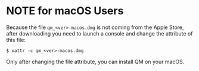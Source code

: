 # NOTE for macOS Users
Because the file `qm_<ver>-macos.dmg` is not coming from the Apple Store, after downloading you need to launch a console and change the attribute of this file:
```
$ xattr -c qm_<ver>-macos.dmg
```
Only after changing the file attribute, you can install QM on your macOS.